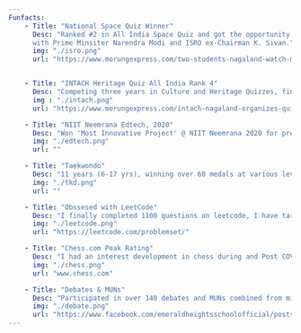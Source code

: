 ```yaml
---
Funfacts:
    - Title: "National Space Quiz Winner"
      Desc: "Ranked #2 in All India Space Quiz and got the opportunity to witness landing of Chandrayaan II live from ISTRAC (ISRO)
      with Prime Minsiter Narendra Modi and ISRO ex-Chairman K. Sivan."
      img: "./isro.png"
      url: "https://www.morungexpress.com/two-students-nagaland-watch-moon-landing-pm"


    - Title: "INTACH Heritage Quiz All India Rank 4"
      Desc: "Competing three years in Culture and Heritage Quizzes, finally at 2019 INTACH I led my team (of two) to a National Rank in INTACH heritage quiz, sponsored by Government of India."
      img : "./intach.png"
      url: "https://www.morungexpress.com/intach-nagaland-organizes-quiz-competition"

    - Title: "NIIT Neemrana Edtech, 2020"
      Desc: "Won 'Most Innovative Project' @ NIIT Neemrana 2020 for presenting a combination of Home Automation System (listed above) and a Carbon Negative India plan"
      img: "./edtech.png"
      url: ""

    - Title: "Taekwondo"
      Desc: "11 years (6-17 yrs), winning over 60 medals at various levels, from district to international. Led club to two national tournaments."
      img: "./tkd.png"
      url: "" 

    - Title: "Obssesed with LeetCode"
      Desc: "I finally completed 1100 questions on leetcode, I have targeted DP, binary trees, recursion, greedy and other topics; moving towards graph theory and bit manipulation now."
      img: "./leetcode.png"
      url: "https://leetcode.com/problemset/"

    - Title: "Chess.com Peak Rating"
      Desc: "I had an interest development in chess during and Post COVID and during breaks, I played chess upto 7 hours a day."
      img: "./chess.png"
      url: "www.chess.com"

    - Title: "Debates & MUNs"
      Desc: "Participated in over 140 debates and MUNs combined from middle school to college. Founded MUN Club in college. "
      img: "./debate.png"
      url: "https://www.facebook.com/emeraldheightsschoolofficial/posts/we-are-proud-to-share-that-our-students-participated-in-various-events-at-the-al/10165329121260408/?locale=fo_FO"
---
```

